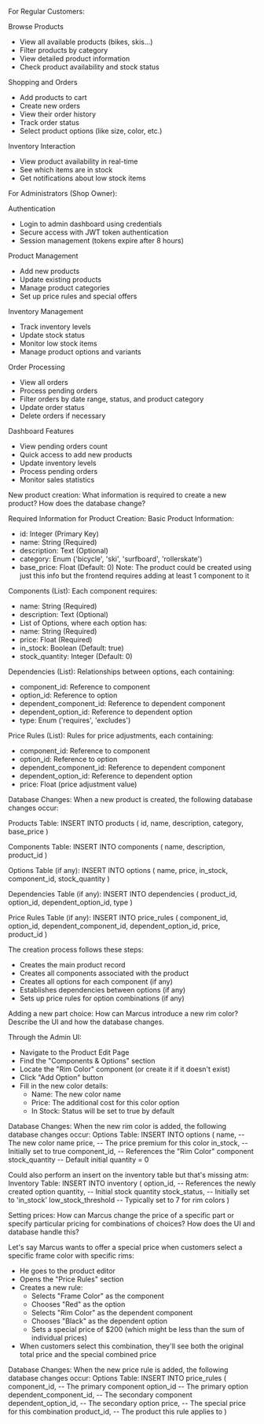 For Regular Customers:

Browse Products
- View all available products (bikes, skis...)
- Filter products by category
- View detailed product information
- Check product availability and stock status

Shopping and Orders
- Add products to cart
- Create new orders
- View their order history
- Track order status
- Select product options (like size, color, etc.)

Inventory Interaction
- View product availability in real-time
- See which items are in stock
- Get notifications about low stock items

For Administrators (Shop Owner):

Authentication
- Login to admin dashboard using credentials
- Secure access with JWT token authentication
- Session management (tokens expire after 8 hours)

Product Management
- Add new products
- Update existing products
- Manage product categories
- Set up price rules and special offers

Inventory Management
- Track inventory levels
- Update stock status
- Monitor low stock items
- Manage product options and variants

Order Processing
- View all orders
- Process pending orders
- Filter orders by date range, status, and product category
- Update order status
- Delete orders if necessary

Dashboard Features
- View pending orders count
- Quick access to add new products
- Update inventory levels
- Process pending orders
- Monitor sales statistics



New product creation: What information is required to create a new product? How does the database change?

Required Information for Product Creation:
Basic Product Information:
- id: Integer (Primary Key)
- name: String (Required)
- description: Text (Optional)
- category: Enum ('bicycle', 'ski', 'surfboard', 'rollerskate')
- base_price: Float (Default: 0)
Note: The product could be created using just this info but the frontend requires adding at least 1 component to it

Components (List):
Each component requires:
- name: String (Required)
- description: Text (Optional)
- List of Options, where each option has:
- name: String (Required)
- price: Float (Required)
- in_stock: Boolean (Default: true)
- stock_quantity: Integer (Default: 0)

Dependencies (List):
Relationships between options, each containing:
- component_id: Reference to component
- option_id: Reference to option
- dependent_component_id: Reference to dependent component
- dependent_option_id: Reference to dependent option
- type: Enum ('requires', 'excludes')

Price Rules (List):
Rules for price adjustments, each containing:
- component_id: Reference to component
- option_id: Reference to option
- dependent_component_id: Reference to dependent component
- dependent_option_id: Reference to dependent option
- price: Float (price adjustment value)

Database Changes:
When a new product is created, the following database changes occur:

Products Table:
INSERT INTO products (
    id,
    name,
    description,
    category,
    base_price
)

Components Table:
INSERT INTO components (
    name,
    description,
    product_id
)

Options Table (if any):
INSERT INTO options (
    name,
    price,
    in_stock,
    component_id,
    stock_quantity
)

Dependencies Table (if any):
INSERT INTO dependencies (
    product_id,
    option_id,
    dependent_option_id,
    type
)

Price Rules Table (if any):
INSERT INTO price_rules (
    component_id,
    option_id,
    dependent_component_id,
    dependent_option_id,
    price,
    product_id
)

The creation process follows these steps:
- Creates the main product record
- Creates all components associated with the product
- Creates all options for each component (if any)
- Establishes dependencies between options (if any)
- Sets up price rules for option combinations (if any)


Adding a new part choice: How can Marcus introduce a new rim color? Describe the UI and how the database changes.

Through the Admin UI:
- Navigate to the Product Edit Page
- Find the "Components & Options" section
- Locate the "Rim Color" component (or create it if it doesn't exist)
- Click "Add Option" button
- Fill in the new color details:
    - Name: The new color name
    - Price: The additional cost for this color option
    - In Stock: Status will be set to true by default

Database Changes:
When the new rim color is added, the following database changes occur:
Options Table:
INSERT INTO options (
    name,          -- The new color name
    price,         -- The price premium for this color
    in_stock,      -- Initially set to true
    component_id,  -- References the "Rim Color" component
    stock_quantity -- Default initial quantity = 0

Could also perform an insert on the inventory table but that's missing atm:
Inventory Table:
INSERT INTO inventory (
    option_id,           -- References the newly created option
    quantity,            -- Initial stock quantity
    stock_status,        -- Initially set to 'in_stock'
    low_stock_threshold  -- Typically set to 7 for rim colors
)


Setting prices: How can Marcus change the price of a specific part or specify particular pricing for combinations of choices? How does the UI and database handle this?

Let's say Marcus wants to offer a special price when customers select a specific frame color with specific rims:
- He goes to the product editor
- Opens the "Price Rules" section
- Creates a new rule:
    - Selects "Frame Color" as the component
    - Chooses "Red" as the option
    - Selects "Rim Color" as the dependent component
    - Chooses "Black" as the dependent option
    - Sets a special price of $200 (which might be less than the sum of individual prices)
- When customers select this combination, they'll see both the original total price and the special combined price

Database Changes:
When the new price rule is added, the following database changes occur:
Options Table:
INSERT INTO price_rules (
    component_id,               -- The primary component
    option_id                   -- The primary option
    dependent_component_id,     -- The secondary component
    dependent_option_id,        -- The secondary option
    price,                      -- The special price for this combination
    product_id,                 -- The product this rule applies to
)